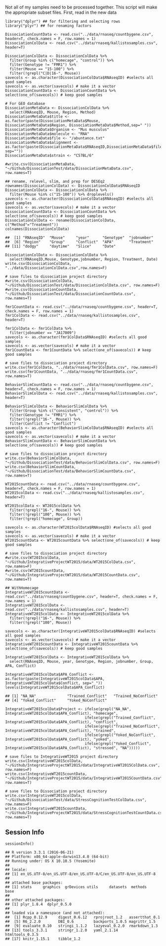 Not all of my samples need to be processed together. This script will
make the appropriate subset files. First, read in the new data

    library("dplyr") ## for filtering and selecting rows
    library("plyr") ## for renaming factors

    DissociationCountData <- read.csv("../data/rnaseq/countbygene.csv", header=T, check.names = F, row.names = 1)
    DissociationColData <- read.csv("../data/rnaseq/kallistosamples.csv", header=T)

    DissociationColData <- DissociationColData %>%
      filter(Group %in% c("homecage", "control")) %>%
      filter(Genotype != "FMR1") %>%
      filter(Mouse == "15-100") %>%
      filter(!grepl("C|D|16-", Mouse))  
    savecols <- as.character(DissociationColData$RNAseqID) #selects all good samples
    savecols <- as.vector(savecols) # make it a vector
    DissociationCountData <- DissociationCountData %>% select(one_of(savecols)) # keep good samples

    # For GEO database
    DissociationMetaData <- DissociationColData %>%
      select(RNAseqID, Mouse, Region, Method) 
    DissociationMetaData$title <- as.factor(paste(DissociationMetaData$Mouse, DissociationMetaData$Region, DissociationMetaData$Method,sep=" "))
    DissociationMetaData$Organism <- "Mus musculus"
    DissociationMetaData$molecule <- "RNA"
    DissociationMetaData$file <- "/abuntance.txt"
    DissociationMetaData$alignment <- as.factor(paste(DissociationMetaData$RNAseqID,DissociationMetaData$file, sep=""))
    DissociationMetaData$strain <- "C57BL/6"

    #write.csv(DissociationMetaData, "~/Github/DissociationTest/data/DissociationMetaData.csv", row.names=T)

    ## rename, relevel, slim, and prep for DESEq2 
    rownames(DissociationColData) <- DissociationColData$RNAseqID
    DissociationColData <- DissociationColData %>%
      filter(Mouse %in% c("15-100")) %>% droplevels()
    savecols <- as.character(DissociationColData$RNAseqID) #selects all good samples
    savecols <- as.vector(savecols) # make it a vector
    DissociationCountData <- DissociationCountData %>% select(one_of(savecols)) # keep good samples
    DissociationColData <- rename(DissociationColData, c("Method"="Treatment"))
    colnames(DissociationColData)

    ##  [1] "RNAseqID"  "Mouse"     "year"      "Genotype"  "jobnumber"
    ##  [6] "Region"    "Group"     "Conflict"  "APA"       "Treatment"
    ## [11] "dodgy"     "daytime"   "Slice"     "Date"

    DissociationColData <- DissociationColData %>%
      select(RNAseqID,Mouse, Genotype,jobnumber, Region, Treatment, Date)
    write.csv(DissociationColData, "../data/DissociationColData.csv",row.names=F)

    # save files to dissociation project directory
    #write.csv(DissociationColData, "~/Github/DissociationTest/data/DissociationColData.csv", row.names=F)
    #write.csv(DissociationCountData, "~/Github/DissociationTest/data/DissociationCountData.csv", row.names=T)

    fmr1CountData <- read.csv("../data/rnaseq/countbygene.csv", header=T, check.names = F, row.names = 1)
    fmr1ColData <- read.csv("../data/rnaseq/kallistosamples.csv", header=T)

    fmr1ColData <- fmr1ColData %>%
      filter(jobnumber == "JA17009")
    savecols <- as.character(fmr1ColData$RNAseqID) #selects all good samples
    savecols <- as.vector(savecols) # make it a vector
    fmr1CountData <- fmr1CountData %>% select(one_of(savecols)) # keep good samples

    # save files to dissociation project directory
    write.csv(fmr1ColData, "../data/rnaseq/fmr1ColData.csv", row.names=F)
    write.csv(fmr1CountData, "../data/rnaseq/fmr1CountData.csv", row.names=T)

    BehaviorSlimCountData <- read.csv("../data/rnaseq/countbygene.csv", header=T, check.names = F, row.names = 1)
    BehaviorSlimColData <- read.csv("../data/rnaseq/kallistosamples.csv", header=T)

    BehaviorSlimColData <- BehaviorSlimColData %>%
      filter(Group %in% c("consistent", "control")) %>%
      filter(Genotype != "FMR1") %>%
      filter(!grepl("16-", Mouse)) %>%
      filter(Conflict != "Conflict")
    savecols <- as.character(BehaviorSlimColData$RNAseqID) #selects all good samples
    savecols <- as.vector(savecols) # make it a vector
    BehaviorSlimCountData <- BehaviorSlimCountData %>% select(one_of(savecols)) # keep good samples

    # save files to dissociation project directory
    write.csv(BehaviorSlimColData, "~/Github/DissociationTest/data/BehaviorSlimColData.csv", row.names=F)
    write.csv(BehaviorSlimCountData, "~/Github/DissociationTest/data/BehaviorSlimCountData.csv", row.names=T)

    WT2015countData <- read.csv("../data/rnaseq/countbygene.csv", header=T, check.names = F, row.names = 1)
    WT2015colData <- read.csv("../data/rnaseq/kallistosamples.csv", header=T)

    WT2015colData <- WT2015colData %>%
      filter(!grepl("16-", Mouse)) %>%
      filter(!grepl("100", Mouse)) %>%
      filter(!grepl("homecage", Group))
      
    savecols <- as.character(WT2015colData$RNAseqID) #selects all good samples
    savecols <- as.vector(savecols) # make it a vector
    WT2015countData <- WT2015countData %>% select(one_of(savecols)) # keep good samples

    # save files to dissociation project directory
    #write.csv(WT2015colData, "~/Github/IntegrativeProjectWT2015/data/WT2015ColData.csv", row.names=F)
    #write.csv(WT2015countData, "~/Github/IntegrativeProjectWT2015/data/WT2015CountData.csv", row.names=T)

    ## WithHomecage
    IntegrativeWT2015countData <- read.csv("../data/rnaseq/countbygene.csv", header=T, check.names = F, row.names = 1)
    IntegrativeWT2015colData <- read.csv("../data/rnaseq/kallistosamples.csv", header=T)
    IntegrativeWT2015colData <- IntegrativeWT2015colData %>%
      filter(!grepl("16-", Mouse)) %>%
      filter(!grepl("100", Mouse)) 
      
    savecols <- as.character(IntegrativeWT2015colData$RNAseqID) #selects all good samples
    savecols <- as.vector(savecols) # make it a vector
    IntegrativeWT2015countData <- IntegrativeWT2015countData %>% select(one_of(savecols)) # keep good samples

    IntegrativeWT2015colData <- IntegrativeWT2015colData %>%
      select(RNAseqID, Mouse, year, Genotype, Region, jobnumber, Group, APA, Conflict)

    IntegrativeWT2015colData$APA_Conflict <- as.factor(paste(IntegrativeWT2015colData$APA, IntegrativeWT2015colData$Conflict, sep="_"))
    levels(IntegrativeWT2015colData$APA_Conflict)

    ## [1] "NA_NA"              "Trained_Conflict"   "Trained_NoConflict"
    ## [4] "Yoked_Conflict"     "Yoked_NoConflict"

    IntegrativeWT2015colData$Project <- ifelse(grepl("NA_NA", IntegrativeWT2015colData$APA_Conflict), "homecage", 
                                        ifelse(grepl("Trained_Conflict", IntegrativeWT2015colData$APA_Conflict), "conflict",
                                        ifelse(grepl("Trained_NoConflict", IntegrativeWT2015colData$APA_Conflict), "trained",
                                        ifelse(grepl("Yoked_NoConflict", IntegrativeWT2015colData$APA_Conflict), "yoked",
                                        ifelse(grepl("Yoked_Conflict", IntegrativeWT2015colData$APA_Conflict), "stressed", "NA")))))
                                                                                                      
    # save files to IntegrativeWT2015 project directory
    write.csv(IntegrativeWT2015colData, "~/Github/IntegrativeProjectWT2015/data/IntegrativeWT2015ColData.csv", row.names=F)
    write.csv(IntegrativeWT2015countData, "~/Github/IntegrativeProjectWT2015/data/IntegrativeWT2015CountData.csv", row.names=T)

    # save files to Dissociation project directory
    write.csv(IntegrativeWT2015colData, "~/Github/DissociationTest/data/StressCognitionTestColData.csv", row.names=F)
    write.csv(IntegrativeWT2015countData, "~/Github/IntegrativeProjectWT2015/data/StressCognitionTestCountData.csv", row.names=T)

Session Info
------------

    sessionInfo()

    ## R version 3.3.1 (2016-06-21)
    ## Platform: x86_64-apple-darwin13.4.0 (64-bit)
    ## Running under: OS X 10.10.5 (Yosemite)
    ## 
    ## locale:
    ## [1] en_US.UTF-8/en_US.UTF-8/en_US.UTF-8/C/en_US.UTF-8/en_US.UTF-8
    ## 
    ## attached base packages:
    ## [1] stats     graphics  grDevices utils     datasets  methods   base     
    ## 
    ## other attached packages:
    ## [1] plyr_1.8.4  dplyr_0.5.0
    ## 
    ## loaded via a namespace (and not attached):
    ##  [1] Rcpp_0.12.9     digest_0.6.12   rprojroot_1.2   assertthat_0.1 
    ##  [5] R6_2.2.0        DBI_0.6         backports_1.0.5 magrittr_1.5   
    ##  [9] evaluate_0.10   stringi_1.1.2   lazyeval_0.2.0  rmarkdown_1.3  
    ## [13] tools_3.3.1     stringr_1.2.0   yaml_2.1.14     htmltools_0.3.5
    ## [17] knitr_1.15.1    tibble_1.2
